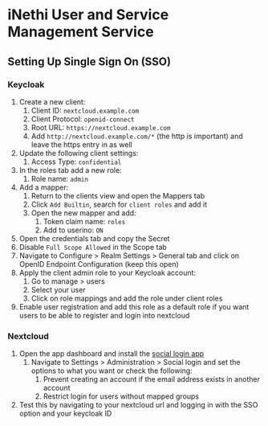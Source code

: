 # iNethi User and Service Management Service
## Setting Up Single Sign On (SSO)
### Keycloak
1. Create a new client:
   1. Client ID: ```nextcloud.example.com``` 
   2. Client Protocol: ```openid-connect``` 
   3. Root URL: ```https://nextcloud.example.com```
   4. Add ```http://nextcloud.example.com/*``` (the http is important) and leave the https entry in as well
2. Update the following client settings:
   1. Access Type: ```confidential```
3. In the roles tab add a new role:
   1. Role name: ```admin```
4. Add a mapper:
   1. Return to the clients view and open the Mappers tab
   2. Click ```Add Builtin```, search for ```client roles``` and add it
   3. Open the new mapper and add:
      1. Token claim name: ```roles```
      2. Add to userino: ```ON```
5. Open the credentials tab and copy the Secret
6. Disable ```Full Scope Allowed``` in the Scope tab
7. Navigate to Configure > Realm Settings > General tab and click on OpenID Endpoint Configuration (keep this open)
8. Apply the client admin role to your Keycloak account:
   1. Go to manage > users
   2. Select your user
   3. Click on role mappings and add the role under client roles
9. Enable user registration and add this role as a default role if you want users to be able to register and login into
nextcloud
### Nextcloud
1. Open the app dashboard and install the [social login app](https://github.com/zorn-v/nextcloud-social-login)
   1. Navigate to Settings > Administration > Social login and set the options to what you want or check the following:
      1. Prevent creating an account if the email address exists in another account
      2. Restrict login for users without mapped groups
2. Test this by navigating to your nextcloud url and logging in with the SSO option and your keycloak ID